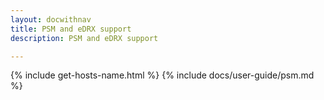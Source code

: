 ```yaml
---
layout: docwithnav
title: PSM and eDRX support
description: PSM and eDRX support

---
```


{% include get-hosts-name.html %}
{% include docs/user-guide/psm.md %}